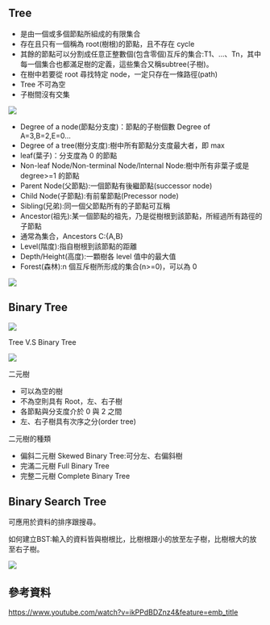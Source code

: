 ## Tree
 - 是由一個或多個節點所組成的有限集合 
 - 存在且只有一個稱為 root(樹根)的節點，且不存在 cycle 
 - 其餘的節點可以分割成任意正整數個(包含零個)互斥的集合:T1、...、Tn，其中每一個集合也都滿足樹的定義，這些集合又稱subtree(子樹)。 
 - 在樹中若要從 root 尋找特定 node，一定只存在一條路徑(path) 
 - Tree 不可為空 
 - 子樹間沒有交集 

![](https://imgur.com/H7NGzsO.jpg)

 - Degree of a node(節點分支度)：節點的子樹個數 Degree of A=3,B=2,E=0… 
 - Degree of a tree(樹分支度):樹中所有節點分支度最大者，即 max 
 - leaf(葉子)：分支度為 0 的節點 
 - Non-leaf Node/Non-terminal Node/Internal Node:樹中所有非葉子或是 degree>=1 的節點 
 - Parent Node(父節點):一個節點有後繼節點(successor node) 
 - Child Node(子節點):有前輩節點(Precessor node) 
 - Sibling(兄弟):同一個父節點所有的子節點可互稱 
 - Ancestor(祖先):某一個節點的祖先，乃是從樹根到該節點，所經過所有路徑的子節點 
 - 通常為集合，Ancestors C:{A,B} 
 - Level(階度):指自樹根到該節點的距離 
 - Depth/Height(高度):一顆樹各 level 值中的最大值 
 - Forest(森林):n 個互斥樹所形成的集合(n>=0)，可以為 0 
 
![](https://imgur.com/Tv1r8IC.jpg)

## Binary Tree
![](https://imgur.com/Rf5aZHp.jpg)

Tree V.S Binary Tree

![](https://imgur.com/2Wcwopw.jpg)

二元樹 
 - 可以為空的樹 
 - 不為空則具有 Root，左、右子樹 
 - 各節點與分支度介於 0 與 2 之間 
 - 左、右子樹具有次序之分(order tree) 

二元樹的種類 
 - 偏斜二元樹 Skewed Binary Tree:可分左、右偏斜樹 
 - 完滿二元樹 Full Binary Tree 
 - 完整二元樹 Complete Binary Tree 
## Binary Search Tree
可應用於資料的排序跟搜尋。

如何建立BST:輸入的資料皆與樹根比，比樹根跟小的放至左子樹，比樹根大的放至右子樹。

![](https://imgur.com/QDYjz1t.jpg)

## 參考資料

https://www.youtube.com/watch?v=ikPPdBDZnz4&feature=emb_title

